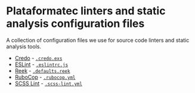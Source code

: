 # Plataformatec linters and static analysis configuration files

A collection of configuration files we use for source code linters and static
analysis tools.

* [Credo](http://github.com/rrrene/credo) - [`.credo.exs`](.credo.exs)
* [ESLint](https://github.com/eslint/eslint) - [`.eslintrc.js`](.eslintrc.js)
* [Reek](http://github.com/troessner/reek) - [`.defaults.reek`](.defaults.reek)
* [RuboCop](http://github.com/bbatsov/rubocop) - [`.rubocop.yml`](.rubocop.yml)
* [SCSS Lint](https://github.com/brigade/scss-lint) - [`.scss-lint.yml`](.scss-lint.yml)
